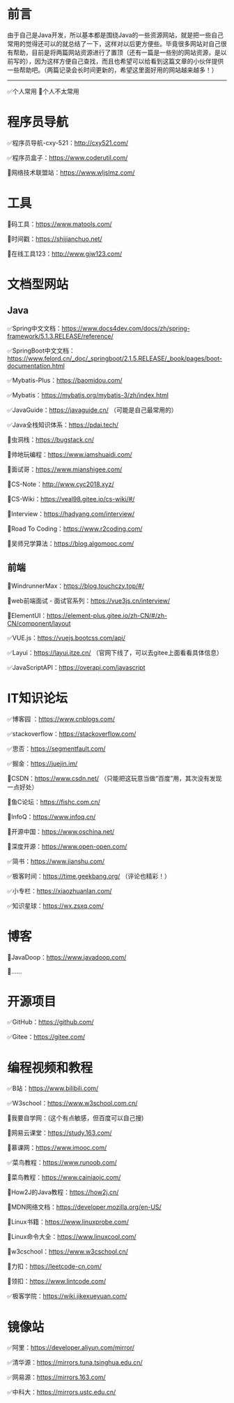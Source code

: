 
# 前言

由于自己是Java开发，所以基本都是围绕Java的一些资源网站，就是把一些自己常用的觉得还可以的就总结了一下，这样对以后更方便些。毕竟很多网站对自己很有帮助，目前是将两篇网站资源进行了置顶（还有一篇是一些别的网站资源，是以前写的），因为这样方便自己查找，而且也希望可以给看到这篇文章的小伙伴提供一些帮助吧。（两篇记录会长时间更新的，希望这里面好用的网站越来越多！）

---

✅个人常用 🔲个人不太常用

# 程序员导航

✅程序员导航-cxy-521：http://cxy521.com/

✅程序员盒子：https://www.coderutil.com/

🔲网络技术联盟站：https://www.wljslmz.com/

# 工具

🔲码工具：https://www.matools.com/

🔲时间戳：https://shijianchuo.net/

🔲在线工具123：http://www.gjw123.com/

# 文档型网站

## Java

✅Spring中文文档：https://www.docs4dev.com/docs/zh/spring-framework/5.1.3.RELEASE/reference/

✅SpringBoot中文文档：https://www.felord.cn/_doc/_springboot/2.1.5.RELEASE/_book/pages/boot-documentation.html

✅Mybatis-Plus：https://baomidou.com/

✅Mybatis：https://mybatis.org/mybatis-3/zh/index.html

✅JavaGuide：https://javaguide.cn/ （可能是自己最常用的）

✅Java全栈知识体系：https://pdai.tech/

🔲虫洞栈：https://bugstack.cn/

🔲帅地玩编程：https://www.iamshuaidi.com/

🔲面试哥：https://www.mianshigee.com/

🔲CS-Note：http://www.cyc2018.xyz/

🔲CS-Wiki：https://veal98.gitee.io/cs-wiki/#/

🔲Interview：https://hadyang.com/interview/

🔲Road To Coding：https://www.r2coding.com/

🔲吴师兄学算法：https://blog.algomooc.com/

## 前端

🔲WindrunnerMax：https://blog.touchczy.top/#/

🔲web前端面试 - 面试官系列：https://vue3js.cn/interview/

🔲ElementUI：https://element-plus.gitee.io/zh-CN/#/zh-CN/component/layout

✅VUE.js：https://vuejs.bootcss.com/api/

✅Layui：https://layui.itze.cn/ （官网下线了，可以去gitee上面看看具体信息）

✅JavaScriptAPI：https://overapi.com/javascript

# IT知识论坛

✅博客园 ：https://www.cnblogs.com/

✅stackoverflow：https://stackoverflow.com/

✅思否：https://segmentfault.com/

✅掘金：https://juejin.im/

🔲CSDN：https://www.csdn.net/ （只能把这玩意当做“百度”用，其次没有发现一点好处）

🔲鱼C论坛：https://fishc.com.cn/

🔲InfoQ：https://www.infoq.cn/

🔲开源中国：https://www.oschina.net/

🔲深度开源：https://www.open-open.com/

✅简书：https://www.jianshu.com/

✅极客时间：https://time.geekbang.org/ （评论也精彩！）

✅小专栏：https://xiaozhuanlan.com/

✅知识星球：https://wx.zsxq.com/

# 博客

🔲JavaDoop：https://www.javadoop.com/

🔲……

# 开源项目

✅GitHub：https://github.com/

✅Gitee：https://gitee.com/

# 编程视频和教程

✅B站：https://www.bilibili.com/

✅W3school：https://www.w3school.com.cn/

🔲我要自学网：(这个有点敏感，但百度可以自己搜)

🔲网易云课堂：https://study.163.com/

🔲慕课网：https://www.imooc.com/

✅菜鸟教程：https://www.runoob.com/

🔲菜鸟教程：https://www.cainiaojc.com/

🔲How2J的Java教程：https://how2j.cn/

🔲MDN网络文档：https://developer.mozilla.org/en-US/

🔲Linux书籍：https://www.linuxprobe.com/

🔲Linux命令大全：https://www.linuxcool.com/

🔲w3cschool：https://www.w3cschool.cn/

🔲力扣：https://leetcode-cn.com/

🔲领扣：https://www.lintcode.com/

✅极客学院：https://wiki.jikexueyuan.com/

# 镜像站

✅阿里：https://developer.aliyun.com/mirror/

✅清华源：https://mirrors.tuna.tsinghua.edu.cn/

✅网易源：https://mirrors.163.com/

✅中科大：https://mirrors.ustc.edu.cn/
